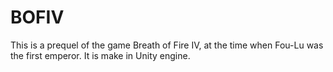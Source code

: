 # BOFIV
This is a prequel of the game Breath of Fire IV, at the time when Fou-Lu was the first emperor.
It is make in Unity engine.
